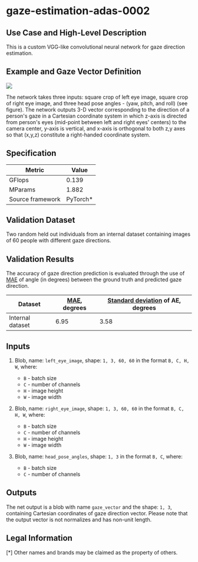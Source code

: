 # gaze-estimation-adas-0002

## Use Case and High-Level Description

This is a custom VGG-like convolutional neural network for gaze direction estimation.

## Example and Gaze Vector Definition

![](./ill_for_gaze.png)

The network takes three inputs: square crop of left eye image, square crop of right eye image, and three head pose angles - (yaw, pitch, and roll) (see figure). The network outputs 3-D vector corresponding to the direction of a person's gaze in a Cartesian coordinate system in which z-axis is directed from person's eyes (mid-point between left and right eyes' centers) to the camera center, y-axis is vertical, and x-axis is orthogonal to both z,y axes so that (x,y,z) constitute a right-handed coordinate system.

## Specification

| Metric                | Value                                       |
|-----------------------|---------------------------------------------|
| GFlops                | 0.139                                       |
| MParams               | 1.882                                       |
| Source framework      | PyTorch\*                                   |

## Validation Dataset

Two random held out individuals from an internal dataset containing images of 60 people with different gaze directions.

## Validation Results

The accuracy of gaze direction prediction is evaluated through the use of [MAE](https://en.wikipedia.org/wiki/Mean_absolute_error) of angle (in degrees) between the ground truth and predicted gaze direction.

| Dataset          | [MAE](https://en.wikipedia.org/wiki/Mean_absolute_error), degrees | [Standard deviation](https://en.wikipedia.org/wiki/Standard_deviation) of AE, degrees |
|------------------|-------------------------------------------------------------------|---------------------------------------------------------------------------------------|
| Internal dataset | 6.95                                                              | 3.58                                                                                  |

## Inputs

1. Blob, name: `left_eye_image`, shape: `1, 3, 60, 60` in the format `B, C, H, W`, where:

    - `B` - batch size
    - `C` - number of channels
    - `H` - image height
    - `W` - image width

2. Blob, name: `right_eye_image`, shape: `1, 3, 60, 60` in the format `B, C, H, W`, where:

    - `B` - batch size
    - `C` - number of channels
    - `H` - image height
    - `W` - image width

3. Blob, name: `head_pose_angles`, shape: `1, 3` in the format `B, C`, where:

   - `B` - batch size
   - `C` - number of channels

## Outputs

The net output is a blob with name `gaze_vector` and the shape: `1, 3`, containing Cartesian coordinates of gaze direction vector. Please note that the output vector is not normalizes and has non-unit length.

## Legal Information
[*] Other names and brands may be claimed as the property of others.
